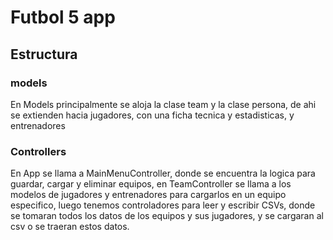 # Futbol 5 app
## Estructura
### models 
En Models principalmente se aloja la clase team y la clase persona, de ahi se extienden hacia jugadores, con una ficha tecnica y estadisticas, y entrenadores

### Controllers
En App se llama a MainMenuController, donde se encuentra la logica para guardar, cargar y eliminar equipos, en TeamController se llama a los modelos de jugadores y entrenadores para cargarlos en un equipo especifico, luego tenemos controladores para leer y escribir CSVs, donde se tomaran todos los datos de los equipos y sus jugadores, y se cargaran al csv o se traeran estos datos. 
